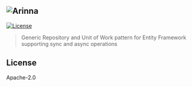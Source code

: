 ## ![Arinna](http://i.imgur.com/zw8UdFp.png)

[![License](https://img.shields.io/badge/License-Apache%202.0-blue.svg)](https://opensource.org/licenses/Apache-2.0)

> Generic Repository and Unit of Work pattern for Entity Framework supporting sync and async operations

## License

Apache-2.0
